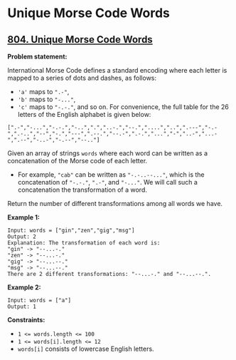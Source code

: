 # Unique Morse Code Words

## [804. Unique Morse Code Words](https://leetcode.com/problems/unique-morse-code-words/)

**Problem statement:**

International Morse Code defines a standard encoding where each letter is mapped to a series of dots and dashes, as follows:

* `'a'` maps to `".-"`,
* `'b'` maps to `"-..."`,
* `'c'` maps to `"-.-."`, and so on.
For convenience, the full table for the 26 letters of the English alphabet is given below:

`[".-","-...","-.-.","-..",".","..-.","--.","....","..",".---","-.-",".-..","--","-.","---",".--.","--.-",".-.","...","-","..-","...-",".--","-..-","-.--","--.."]`

Given an array of strings `words` where each word can be written as a concatenation of the Morse code of each letter.

* For example, `"cab"` can be written as `"-.-..--..."`, which is the concatenation of `"-.-."`, `".-"`, and `"-..."`. We will call such a concatenation the transformation of a word.

Return the number of different transformations among all words we have.

**Example 1:**

```
Input: words = ["gin","zen","gig","msg"]
Output: 2
Explanation: The transformation of each word is:
"gin" -> "--...-."
"zen" -> "--...-."
"gig" -> "--...--."
"msg" -> "--...--."
There are 2 different transformations: "--...-." and "--...--.".
```

**Example 2:**

```
Input: words = ["a"]
Output: 1
```

**Constraints:**

* `1 <= words.length <= 100`
* `1 <= words[i].length <= 12`
* `words[i]` consists of lowercase English letters.
